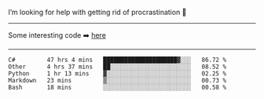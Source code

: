 I’m looking for help with getting rid of procrastination 🤔

-----

Some interesting code :arrow_right: [here](https://github.com/zhen8838/playground)

-----

<!--START_SECTION:waka-->
```text
C#         47 hrs 4 mins   █████████████████████▓░░░   86.72 % 
Other      4 hrs 37 mins   ██░░░░░░░░░░░░░░░░░░░░░░░   08.52 % 
Python     1 hr 13 mins    ▓░░░░░░░░░░░░░░░░░░░░░░░░   02.25 % 
Markdown   23 mins         ▒░░░░░░░░░░░░░░░░░░░░░░░░   00.73 % 
Bash       18 mins         ░░░░░░░░░░░░░░░░░░░░░░░░░   00.58 % 
```
<!--END_SECTION:waka-->

<!--
**zhen8838/zhen8838** is a ✨ _special_ ✨ repository because its `README.md` (this file) appears on your GitHub profile.

Here are some ideas to get you started:

- 🔭 I’m currently working on ...
- 🌱 I’m currently learning ...
- 👯 I’m looking to collaborate on ...
 ...
- 💬 Ask me about ...
- 📫 How to reach me: ...
- 😄 Pronouns: ...
- ⚡ Fun fact: ...
-->
